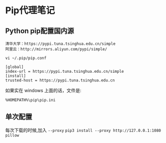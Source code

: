 # Pip代理笔记

## Python pip配置国内源

```
清华大学：https://pypi.tuna.tsinghua.edu.cn/simple 
阿里云：http://mirrors.aliyun.com/pypi/simple/
```

```
vi ~/.pip/pip.conf

[global] 
index-url = https://pypi.tuna.tsinghua.edu.cn/simple
[install]
trusted-host = https://pypi.tuna.tsinghua.edu.cn
```


如果实在 windows 上面的话，文件是:
```
%HOMEPATH%\pip\pip.ini
```

## 单次配置

每次下载的时候,加入 `--proxy`
`pip3 install --proxy http://127.0.0.1:1080  pillow`